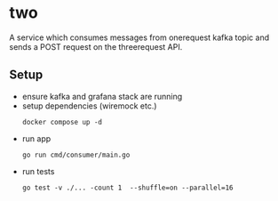 # two
A service which consumes messages from onerequest kafka topic and sends a POST request on the threerequest API.

## Setup

- ensure kafka and grafana stack are running
- setup dependencies (wiremock etc.)
    ```shell
    docker compose up -d
    ```
- run app
    ```shell
    go run cmd/consumer/main.go
    ```
- run tests
    ```shell
    go test -v ./... -count 1  --shuffle=on --parallel=16
    ```